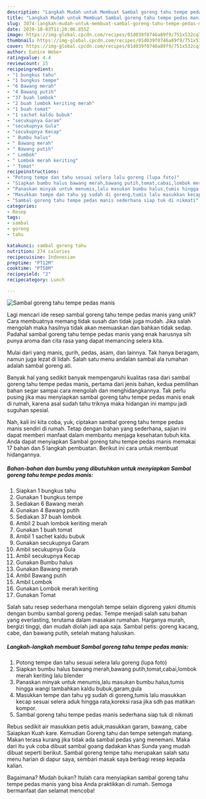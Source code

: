 ```yaml
---
description: "Langkah Mudah untuk Membuat Sambal goreng tahu tempe pedas manis yang Lezat Sekali"
title: "Langkah Mudah untuk Membuat Sambal goreng tahu tempe pedas manis yang Lezat Sekali"
slug: 3074-langkah-mudah-untuk-membuat-sambal-goreng-tahu-tempe-pedas-manis-yang-lezat-sekali
date: 2020-10-03T11:20:06.855Z
image: https://img-global.cpcdn.com/recipes/01d039f0746a89f9/751x532cq70/sambal-goreng-tahu-tempe-pedas-manis-foto-resep-utama.jpg
thumbnail: https://img-global.cpcdn.com/recipes/01d039f0746a89f9/751x532cq70/sambal-goreng-tahu-tempe-pedas-manis-foto-resep-utama.jpg
cover: https://img-global.cpcdn.com/recipes/01d039f0746a89f9/751x532cq70/sambal-goreng-tahu-tempe-pedas-manis-foto-resep-utama.jpg
author: Eunice Weber
ratingvalue: 4.4
reviewcount: 15
recipeingredient:
- "1 bungkus tahu"
- "1 bungkus tempe"
- "6 Bawang merah"
- "4 Bawang putih"
- "37 buah lombok"
- "2 buah lombok keriting merah"
- "1 buah tomat"
- "1 sachet kaldu bubuk"
- "secukupnya Garam"
- "secukupnya Gula"
- "secukupnya Kecap"
- " Bumbu halus"
- " Bawang merah"
- " Bawang putih"
- " Lombok"
- " Lombok merah keriting"
- " Tomat"
recipeinstructions:
- "Potong tempe dan tahu sesuai selera lalu goreng (lupa foto)"
- "Siapkan bumbu halus bawang merah,bawang putih,tomat,cabai,lombok merah keriting lalu blender"
- "Panaskan minyak untuk menumis,lalu masukan bumbu halus,tumis hingga wangi tambahkan kaldu bubuk,garam,gula"
- "Masukkan tempe dan tahu yg sudah di goreng,tumis lalu masukkan kecap sesuai selera aduk hingga rata,koreksi rasa jika sdh pas matikan kompor."
- "Sambal goreng tahu tempe pedas manis sederhana siap tuk di nikmati"
categories:
- Resep
tags:
- sambal
- goreng
- tahu

katakunci: sambal goreng tahu 
nutrition: 274 calories
recipecuisine: Indonesian
preptime: "PT12M"
cooktime: "PT58M"
recipeyield: "2"
recipecategory: Lunch

---
```



![Sambal goreng tahu tempe pedas manis](https://img-global.cpcdn.com/recipes/01d039f0746a89f9/751x532cq70/sambal-goreng-tahu-tempe-pedas-manis-foto-resep-utama.jpg)

Lagi mencari ide resep sambal goreng tahu tempe pedas manis yang unik? Cara membuatnya memang tidak susah dan tidak juga mudah. Jika salah mengolah maka hasilnya tidak akan memuaskan dan bahkan tidak sedap. Padahal sambal goreng tahu tempe pedas manis yang enak harusnya sih punya aroma dan cita rasa yang dapat memancing selera kita.

Mulai dari yang manis, gurih, pedas, asam, dan lainnya. Tak hanya beragam, namun juga lezat di lidah. Salah satu menu andalan sambal ala rumahan adalah sambal goreng ati.

Banyak hal yang sedikit banyak mempengaruhi kualitas rasa dari sambal goreng tahu tempe pedas manis, pertama dari jenis bahan, kedua pemilihan bahan segar sampai cara mengolah dan menghidangkannya. Tak perlu pusing jika mau menyiapkan sambal goreng tahu tempe pedas manis enak di rumah, karena asal sudah tahu triknya maka hidangan ini mampu jadi suguhan spesial.


Nah, kali ini kita coba, yuk, ciptakan sambal goreng tahu tempe pedas manis sendiri di rumah. Tetap dengan bahan yang sederhana, sajian ini dapat memberi manfaat dalam membantu menjaga kesehatan tubuh kita. Anda dapat menyiapkan Sambal goreng tahu tempe pedas manis memakai 17 bahan dan 5 langkah pembuatan. Berikut ini cara untuk membuat hidangannya.

<!--inarticleads1-->

##### Bahan-bahan dan bumbu yang dibutuhkan untuk menyiapkan Sambal goreng tahu tempe pedas manis:

1. Siapkan 1 bungkus tahu
1. Gunakan 1 bungkus tempe
1. Sediakan 6 Bawang merah
1. Gunakan 4 Bawang putih
1. Sediakan 37 buah lombok
1. Ambil 2 buah lombok keriting merah
1. Gunakan 1 buah tomat
1. Ambil 1 sachet kaldu bubuk
1. Gunakan secukupnya Garam
1. Ambil secukupnya Gula
1. Ambil secukupnya Kecap
1. Gunakan  Bumbu halus
1. Gunakan  Bawang merah
1. Ambil  Bawang putih
1. Ambil  Lombok
1. Gunakan  Lombok merah keriting
1. Gunakan  Tomat


Salah satu resep sederhana mengolah tempe selain digoreng yakni ditumis dengan bumbu sambal goreng pedas. Tempe menjadi salah satu bahan yang everlasting, terutama dalam masakan rumahan. Harganya murah, bergizi tinggi, dan mudah diolah jadi apa saja. Sambal petis: goreng kacang, cabe, dan bawang putih, setelah matang haluskan. 

<!--inarticleads2-->

##### Langkah-langkah membuat Sambal goreng tahu tempe pedas manis:

1. Potong tempe dan tahu sesuai selera lalu goreng (lupa foto)
1. Siapkan bumbu halus bawang merah,bawang putih,tomat,cabai,lombok merah keriting lalu blender
1. Panaskan minyak untuk menumis,lalu masukan bumbu halus,tumis hingga wangi tambahkan kaldu bubuk,garam,gula
1. Masukkan tempe dan tahu yg sudah di goreng,tumis lalu masukkan kecap sesuai selera aduk hingga rata,koreksi rasa jika sdh pas matikan kompor.
1. Sambal goreng tahu tempe pedas manis sederhana siap tuk di nikmati


Rebus sedikit air masukkan petis aduk,masukkan garam, bawang, cabe Saiapkan Kuah kare. Kemudian Goreng tahu dan tempe setengah matang. Makan terasa kurang jika tidak ada sambal pedas yang menemani. Maka dari itu yuk coba dibuat sambal goang dadakan khas Sunda yang mudah dibuat seperti berikut. Sambal goreng tempe tahu merupakan salah satu menu harian di dapur saya, sembari masak saya berbagi resep kepada kalian. 

Bagaimana? Mudah bukan? Itulah cara menyiapkan sambal goreng tahu tempe pedas manis yang bisa Anda praktikkan di rumah. Semoga bermanfaat dan selamat mencoba!
